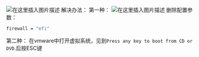 ![在这里插入图片描述](https://i-blog.csdnimg.cn/blog_migrate/1d5a7944d9bfee283c9abae0d560a544.png)
解决办法：
第一种：
![在这里插入图片描述](https://i-blog.csdnimg.cn/blog_migrate/973f3331c92347ea056e3aabbddfb831.png)
删除配置参数：

```bash
firewall = "efi"
```
第二种：
在vmware中打开虚拟系统，见到`Press any key to boot from CD or DVD`.后按ESC键


